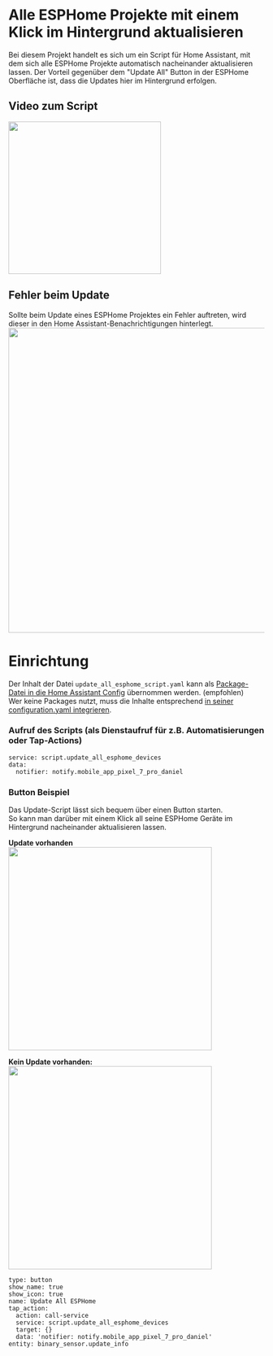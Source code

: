 # Alle ESPHome Projekte mit einem Klick im Hintergrund aktualisieren
Bei diesem Projekt handelt es sich um ein Script für Home Assistant, mit dem sich alle ESPHome Projekte automatisch nacheinander aktualisieren lassen. 
Der Vorteil gegenüber dem "Update All" Button in der ESPHome Oberfläche ist, dass die Updates hier im Hintergrund erfolgen.  
  

## Video zum Script
[<img src="https://github.com/SmartHome-yourself/update_all_esphome_script/assets/705724/15e4fb74-1c68-4744-8d16-2633c870a18c" width="300px">](https://youtu.be/Ob49k5rt9gQ "ESPHome Update Script für Home Assistant")

  
## Fehler beim Update   
Sollte beim Update eines ESPHome Projektes ein Fehler auftreten, wird dieser in den Home Assistant-Benachrichtigungen hinterlegt.   
[<img src="https://github.com/SmartHome-yourself/update_all_esphome_script/assets/705724/615769f2-4852-423d-834c-199b1d80c86c" width="600px">](https://github.com/SmartHome-yourself/update_all_esphome_script/assets/705724/615769f2-4852-423d-834c-199b1d80c86c)   
   
   
# Einrichtung   
Der Inhalt der Datei `update_all_esphome_script.yaml` kann als [Package-Datei in die Home Assistant Config](https://www.youtube.com/watch?v=wZ1Qd0wDY8Y) übernommen werden. (empfohlen)   
Wer keine Packages nutzt, muss die Inhalte entsprechend [in seiner configuration.yaml integrieren](https://www.youtube.com/watch?v=9LEoRc30LMU).   
   
   
### Aufruf des Scripts (als Dienstaufruf für z.B. Automatisierungen oder Tap-Actions)   
```
service: script.update_all_esphome_devices
data:
  notifier: notify.mobile_app_pixel_7_pro_daniel
```   
   
   
### Button Beispiel   
Das Update-Script lässt sich bequem über einen Button starten.   
So kann man darüber mit einem Klick all seine ESPHome Geräte im Hintergrund nacheinander aktualisieren lassen.   
      
**Update vorhanden**    
[<img src="https://github.com/SmartHome-yourself/update_all_esphome_script/assets/705724/50ed7a62-fb30-4d9f-9f2f-63cfaa6c8fb8" width="400px">](https://github.com/SmartHome-yourself/update_all_esphome_script/assets/705724/50ed7a62-fb30-4d9f-9f2f-63cfaa6c8fb8)
   
**Kein Update vorhanden:**   
[<img src="https://github.com/SmartHome-yourself/update_all_esphome_script/assets/705724/f2cb8aa5-7911-4ff2-909b-f06be408f676" width="400px">](https://github.com/SmartHome-yourself/update_all_esphome_script/assets/705724/f2cb8aa5-7911-4ff2-909b-f06be408f676)   
   
   
```
type: button
show_name: true
show_icon: true
name: Update All ESPHome
tap_action:
  action: call-service
  service: script.update_all_esphome_devices
  target: {}
  data: 'notifier: notify.mobile_app_pixel_7_pro_daniel'
entity: binary_sensor.update_info
```

